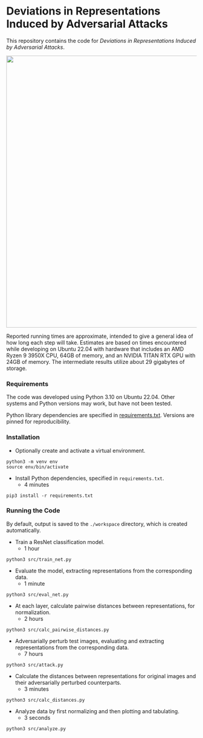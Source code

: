 # Deviations in Representations Induced by Adversarial Attacks

This repository contains the code for *Deviations in Representations Induced by Adversarial
Attacks*.

<div align="center">
  <img src="https://github.com/dstein64/media/adv-deviations/blob/main/plot.svg?raw=true" width="720"/>
</div>

Reported running times are approximate, intended to give a general idea of how long each step will
take. Estimates are based on times encountered while developing on Ubuntu 22.04 with hardware that
includes an AMD Ryzen 9 3950X CPU, 64GB of memory, and an NVIDIA TITAN RTX GPU with 24GB of memory.
The intermediate results utilize about 29 gigabytes of storage.

### Requirements

The code was developed using Python 3.10 on Ubuntu 22.04. Other systems and Python versions may
work, but have not been tested.

Python library dependencies are specified in [requirements.txt](requirements.txt). Versions are
pinned for reproducibility.

### Installation

- Optionally create and activate a virtual environment.

```shell
python3 -m venv env
source env/bin/activate
```

- Install Python dependencies, specified in `requirements.txt`.
  * 4 minutes

```shell
pip3 install -r requirements.txt
```

### Running the Code

By default, output is saved to the `./workspace` directory, which is created automatically.

- Train a ResNet classification model.
  * 1 hour

```shell
python3 src/train_net.py
```

- Evaluate the model, extracting representations from the corresponding data.
  * 1 minute

```shell
python3 src/eval_net.py
```

- At each layer, calculate pairwise distances between representations, for normalization.
  * 2 hours

```shell
python3 src/calc_pairwise_distances.py
```

- Adversarially perturb test images, evaluating and extracting representations from the
  corresponding data.
  * 7 hours

```shell
python3 src/attack.py
```

- Calculate the distances between representations for original images and their adversarially
  perturbed counterparts.
  * 3 minutes

```shell
python3 src/calc_distances.py
```

- Analyze data by first normalizing and then plotting and tabulating.
  * 3 seconds

```shell
python3 src/analyze.py
```

